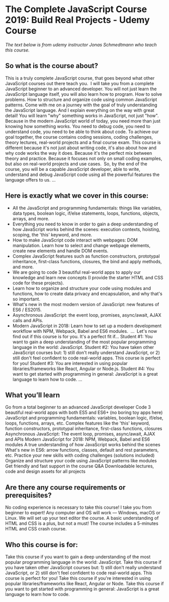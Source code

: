 # The Complete JavaScript Course 2019: Build Real Projects - Udemy Course

_The text below is from udemy instructor Jonas Schmedtmann who teach this course._

## So what is the course about?
This is a truly complete JavaScript course, that goes beyond what other JavaScript courses out there teach you. 
I will take you from a complete JavaScript beginner to an advanced developer. You will not just learn the JavaScript language itself, you will also learn how to program. How to solve problems. How to structure and organize code using common JavaScript patterns.
Come with me on a journey with the goal of truly understanding the JavaScript language. And I explain everything on the way with great detail!
You will learn "why" something works in JavaScript, not just "how". Because in the modern JavaScript world of today, you need more than just knowing how something works. You need to debug code, you need to understand code, you need to be able to think about code.
To achieve our goal together, the course contains coding sessions, coding challenges, theory lectures, real-world projects and a final course exam.
This course is different because it's not just about writing code, it's also about how and why code works the way it does. Because it's the perfect mix between theory and practice. Because it focuses not only on small coding examples, but also on real-world projects and use cases. 
So, by the end of the course, you will be a capable JavaScript developer, able to write, understand and debug JavaScript code using all the powerful features the language offers to us.
...
## Here is exactly what we cover in this course:
* All the JavaScript and programming fundamentals: things like variables, data types, boolean logic, if/else statements, loops, functions, objects, arrays, and more.
* Everything you need to know in order to gain a deep understanding of how JavaScript works behind the scenes: execution contexts, hoisting, scoping, the 'this' keyword, and more.
* How to make JavaScript code interact with webpages: DOM manipulation. Learn how to select and change webpage elements, create new elements and handle DOM events.
* Complex JavaScript features such as function constructors, prototypal inheritance, first-class functions, closures, the bind and apply methods, and more.
* We are going to code 3 beautiful real-world apps to apply our knowledge and learn new concepts (I provide the starter HTML and CSS code for these projects).
* Learn how to organize and structure your code using modules and functions, how to create data privacy and encapsulation, and why that's so important.
* What's new in the most modern version of JavaScript: new features of ES6 / ES2015.
* Asynchronous JavaScript: the event loop, promises, async/await, AJAX calls and APIs. 
* Modern JavaScript in 2018: Learn how to set up a modern development workflow with NPM, Webpack, Babel and ES6 modules. 
... 
Let's now find out if this course is for you. It's a perfect fit if...
Student #1: You want to gain a deep understanding of the most popular programming language in the world: JavaScript.
Student #2: You have taken other JavaScript courses but: 1) still don't really understand JavaScript, or 2) still don't feel confident to code real-world apps. This course is perfect for you!
Student #3: You are interested in using popular libraries/frameworks like React, Angular or Node.js.
Student #4: You want to get started with programming in general: JavaScript is a great language to learn how to code.
...
## What you’ll learn
Go from a total beginner to an advanced JavaScript developer
Code 3 beautiful real-world apps with both ES5 and ES6+ (no boring toy apps here)
JavaScript and programming fundamentals: variables, boolean logic, if/else, loops, functions, arrays, etc.
Complex features like the 'this' keyword, function constructors, prototypal inheritance, first-class functions, closures
Asynchronous JavaScript: The event loop, promises, async/await, AJAX and APIs
Modern JavaScript for 2018: NPM, Webpack, Babel and ES6 modules
A true understanding of how JavaScript works behind the scenes
What's new in ES6: arrow functions, classes, default and rest parameters, etc.
Practice your new skills with coding challenges (solutions included)
Organize and structure your code using JavaScript patterns like modules
Get friendly and fast support in the course Q&A
Downloadable lectures, code and design assets for all projects
    
## Are there any course requirements or prerequisites?
No coding experience is necessary to take this course! I take you from beginner to expert!
Any computer and OS will work — Windows, macOS or Linux. We will set up your text editor the course.
A basic understanding of HTML and CSS is a plus, but not a must! The course includes a 5-minutes HTML and CSS crash course.
    
## Who this course is for:
Take this course if you want to gain a deep understanding of the most popular programming language in the world: JavaScript.
Take this course if you have taken other JavaScript courses but: 1) still don't really understand JavaScript, or 2) still don't feel confident to code real-world apps. This course is perfect for you!
Take this course if you're interested in using popular libraries/frameworks like React, Angular or Node.
Take this course if you want to get started with programming in general: JavaScript is a great language to learn how to code.


